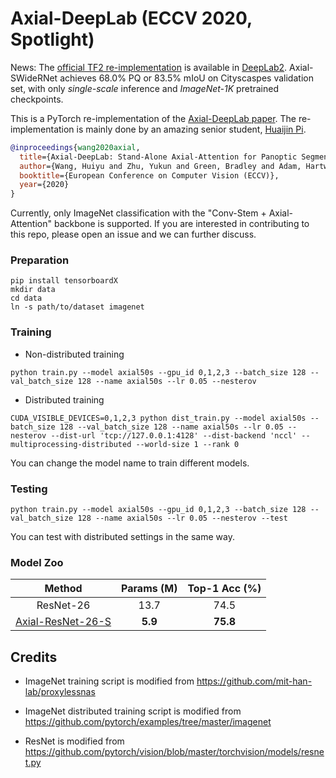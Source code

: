 # Axial-DeepLab (ECCV 2020, Spotlight)

News: The [official TF2 re-implementation](https://github.com/google-research/deeplab2/blob/main/g3doc/projects/axial_deeplab.md) is available in [DeepLab2](https://github.com/google-research/deeplab2). Axial-SWideRNet achieves 68.0% PQ or 83.5% mIoU on Cityscaspes validation set, with only *single-scale* inference and *ImageNet-1K* pretrained checkpoints.

This is a PyTorch re-implementation of the [Axial-DeepLab paper](https://arxiv.org/abs/2003.07853). The re-implementation is mainly done by an amazing senior student, [Huaijin Pi](https://huaijinpi.com/).
```BibTeX
@inproceedings{wang2020axial,
  title={Axial-DeepLab: Stand-Alone Axial-Attention for Panoptic Segmentation},
  author={Wang, Huiyu and Zhu, Yukun and Green, Bradley and Adam, Hartwig and Yuille, Alan and Chen, Liang-Chieh},
  booktitle={European Conference on Computer Vision (ECCV)},
  year={2020}
}
```
Currently, only ImageNet classification with the "Conv-Stem + Axial-Attention" backbone is supported. If you are interested in contributing to this repo, please open an issue and we can further discuss.


### Preparation

```shell
pip install tensorboardX
mkdir data
cd data
ln -s path/to/dataset imagenet
```

### Training

- Non-distributed training

```shell
python train.py --model axial50s --gpu_id 0,1,2,3 --batch_size 128 --val_batch_size 128 --name axial50s --lr 0.05 --nesterov
```

- Distributed training

```shell script
CUDA_VISIBLE_DEVICES=0,1,2,3 python dist_train.py --model axial50s --batch_size 128 --val_batch_size 128 --name axial50s --lr 0.05 --nesterov --dist-url 'tcp://127.0.0.1:4128' --dist-backend 'nccl' --multiprocessing-distributed --world-size 1 --rank 0
```

You can change the model name to train different models.

### Testing

```shell
python train.py --model axial50s --gpu_id 0,1,2,3 --batch_size 128 --val_batch_size 128 --name axial50s --lr 0.05 --nesterov --test
```

You can test with distributed settings in the same way.

### Model Zoo

| Method | Params (M) | Top-1 Acc (%) |
|:------:|:----------:|:-------------:|
|ResNet-26| 13.7 | 74.5 |
|[Axial-ResNet-26-S](http://www.cs.jhu.edu/~hwang157/axial26s.pth)|**5.9**|**75.8**|

## Credits

- ImageNet training script is modified from https://github.com/mit-han-lab/proxylessnas

- ImageNet distributed training script is modified from https://github.com/pytorch/examples/tree/master/imagenet

- ResNet is modified from https://github.com/pytorch/vision/blob/master/torchvision/models/resnet.py
